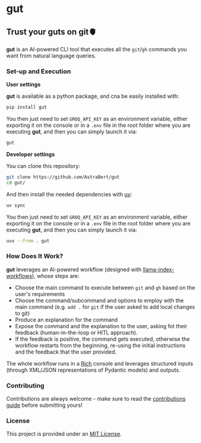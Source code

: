 # gut

## Trust your guts on git🫀

**gut** is an AI-powered CLI tool that executes all the `git`/`gh` commands you want from natural language queries.

### Set-up and Execution

**User settings**

**gut** is available as a python package, and cna be easily installed with:

```bash
pip install gut
```

You then just need to set `GROQ_API_KEY` as an environment variable, either exporting it on the console or in a `.env` file in the root folder where you are executing **gut**, and then you can simply launch it via:

```bash
gut
```

**Developer settings**

You can clone this repository:

```bash
git clone https://github.com/AstraBert/gut
cd gut/
```

And then install the needed dependencies with [uv](https://docs.astral.sh/uv/):

```bash
uv sync
```

You then just need to set `GROQ_API_KEY` as an environment variable, either exporting it on the console or in a `.env` file in the root folder where you are executing **gut**, and then you can simply launch it via:

```bash
uvx --from . gut
```

### How Does It Work?

**gut** leverages an AI-powered workflow (designed with [llama-index-workflows](https://github.com/run-llama/workflows-py)), whose steps are:

- Choose the main command to execute between `git` and `gh` based on the user's requirements
- Choose the command/subcommand and options to employ with the main command (e.g. `add .` for `git` if the user asked to add local changes to git)
- Produce an explanation for the command
- Expose the command and the explanation to the user, asking fot their feedback (human-in-the-loop or HITL approach).
- If the feedback is positive, the command gets executed, otherwise the workflow restarts from the beginning, re-using the initial instructions and the feedback that the user provided.

The whole workflow runs in a [Rich](hhttps://github.com/Textualize/rich) console and leverages structured inputs (through XML/JSON representations of Pydantic models) and outputs.

### Contributing

Contributions are always welcome - make sure to read the [contributions guide](CONTRIBUTING.md) before submitting yours!

### License

This project is provided under an [MIT License](./LICENSE).
